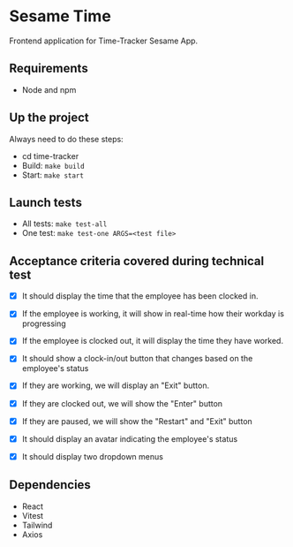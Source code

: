 # Sesame Time

Frontend application for Time-Tracker Sesame App.

## Requirements
- Node and npm

## Up the project

Always need to do these steps:
- cd time-tracker
- Build: `make build`
- Start: `make start`

## Launch tests

- All tests: `make test-all`
- One test: `make test-one ARGS=<test file>`

## Acceptance criteria covered during technical test
- [x] It should display the time that the employee has been clocked in.
- [x] If the employee is working, it will show in real-time how their workday is progressing
- [x] If the employee is clocked out, it will display the time they have worked.
- [x] It should show a clock-in/out button that changes based on the employee's status
- [x] If they are working, we will display an "Exit" button.
- [x] If they are clocked out, we will show the "Enter" button
- [x] If they are paused, we will show the "Restart" and "Exit" button
- [x] It should display an avatar indicating the employee's status
- [x] It should display two dropdown menus


## Dependencies
- React
- Vitest
- Tailwind
- Axios
